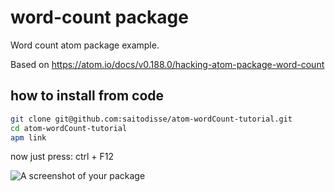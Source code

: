 # word-count package

Word count atom package example.

Based on https://atom.io/docs/v0.188.0/hacking-atom-package-word-count

## how to install from code

```sh
git clone git@github.com:saitodisse/atom-wordCount-tutorial.git
cd atom-wordCount-tutorial
apm link
```

now just press: ctrl + F12

![A screenshot of your package](https://f.cloud.github.com/assets/69169/2290250/c35d867a-a017-11e3-86be-cd7c5bf3ff9b.gif)
